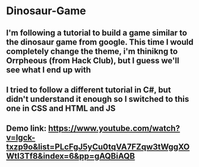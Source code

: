 # Dinosaur-Game

## I'm following a tutorial to build a game similar to the dinosaur game from google. This time I would completely change the theme, i'm thinikng to Orrpheous (from Hack Club), but I guess we'll see what I end up with


## I tried to follow a different tutorial in C#, but didn't understand it enough so I switched to this one in CSS and HTML and JS

## Demo link: https://www.youtube.com/watch?v=lgck-txzp9o&list=PLcFgJ5yCu0tqVA7FZqw3tWggXOWtI3Tf8&index=6&pp=gAQBiAQB
